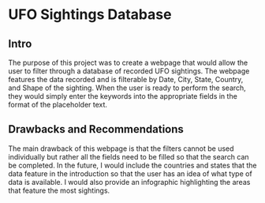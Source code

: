 # UFO Sightings Database

## Intro
The purpose of this project was to create a webpage that would allow the user to filter through a database of recorded UFO sightings. The webpage features the data recorded and is filterable by Date, City, State, Country, and Shape of the sighting. When the user is ready to perform the search, they would simply enter the keywords into the appropriate fields in the format of the placeholder text.

## Drawbacks and Recommendations
The main drawback of this webpage is that the filters cannot be used individually but rather all the fields need to be filled so that the search can be completed. In the future, I would include the countries and states that the data feature in the introduction so that the user has an idea of what type of data is available. I would also provide an infographic highlighting the areas that feature the most sightings.
